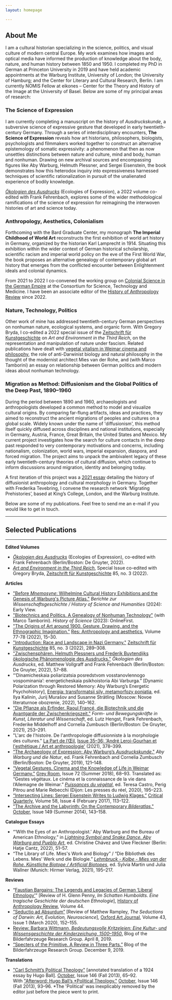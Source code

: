 ```yaml
---
layout: homepage

---
```

## About Me 

I am a cultural historian specializing in the science, politics, and visual culture of modern central Europe. My work examines how images and optical media have informed the production of knowledge about the body, nature, and human history between 1850 and 1950. I completed my PhD in German at Princeton University in 2019 and have held academic appointments at the Warburg Institute, University of London; the University of Hamburg; and the Center for Literary and Cultural Research, Berlin. I am currently NOMIS Fellow at eikones – Center for the Theory and History of the Image at the University of Basel. Below are some of my principal areas of research:

### The Science of Expression

I am currently completing a manuscript on the history of _Ausdruckskunde_, a subversive science of expressive gesture that developed in early twentieth-century Germany. Through a series of interdisciplinary encounters, **The Science of Expression** reveals how art historians, philosophers, biologists, psychologists and filmmakers worked together to construct an alternative epistemology of somatic expressivity: a phenomenon that then as now unsettles distinctions between nature and culture, mind and body, human and nonhuman. Drawing on new archival sources and encompassing figures like Aby Warburg, Helmuth Plessner, and Sergei Eisenstein, the book demonstrates how this heterodox inquiry into expressiveness harnessed techniques of scientific rationalization in pursuit of the unalienated experience of bodily knowledge.

[_Ökologien des Ausdrucks_](https://www.degruyter.com/view/title/541863?rskey=HTbvuT&result=6) (Ecologies of Expression), a 2022 volume co-edited with Frank Fehrenbach, explores some of the wider methodological ramifications of the science of expression for reimagining the interwoven histories of art and science today.

### Anthropology, Aesthetics, Colonialism
	
Forthcoming with the Bard Graduate Center, my monograph **The Imperial Childhood of World Art** reconstructs the first exhibition of world art history in Germany, organized by the historian Karl Lamprecht in 1914. Situating this exhibition within the wider context of German historical scholarship, scientific racism and imperial world policy on the eve of the First World War, the book proposes an alternative genealogy of contemporary global art history that emerges from the conflicted encounter between Enlightenment ideals and colonial dynamics.

From 2021 to 2022 I co-convened the working group on [Colonial Science in the German Empire](https://www.chstm.org/content/colonial-science-german-empire-0) at the Consortium for Science, Technology and Medicine. I have been an associate editor of the [History of Anthropology Review](https://histanthro.org) since 2022.

### Nature, Technology, Politics

Other work of mine has addressed twentieth-century German perspectives on nonhuman nature, ecological systems, and organic form. With Gregory Bryda, I co-edited a 2022 special issue of the [Zeitschrift für Kunstgeschichte](https://www.degruyter.com/journal/key/zkg/html?lang=en) on _Art and Environment in the Third Reich_, on the representation and manipulation of nature under fascism. Related publications have dealt with [vegetal vitalism in Weimar cinema and philosophy](https://direct.mit.edu/grey/article-abstract/doi/10.1162/grey_a_00252/10781/Vegetal-Gestures-Cinema-and-the-Knowledge-of-Life?redirectedFrom=fulltext), the role of anti-Darwinist biology and natural philosophy in the thought of the modernist architect Mies van der Rohe, and (with Marco Tamborini) an essay on relationship between German politics and modern ideas about nonhuman technology.

### Migration as Method: Diffusionism and the Global Politics of the Deep Past, 1890–1960

During the period between 1890 and 1960, archaeologists and anthropologists developed a common method to model and visualize cultural origins. By comparing far-flung artifacts, ideas and practices, they aimed to reconstruct the ancient migrations of peoples and cultures on a global scale. Widely known under the name of 'diffusionism', this method itself quickly diffused across disciplines and national institutions, especially in Germany, Austria, France, Great Britain, the United States and Mexico. My current project investigates how the search for culture contacts in the deep past responded to very contemporary motivations and concerns, including nationalism, colonization, world wars, imperial expansion, diaspora, and forced migration. The project aims to unpack the ambivalent legacy of these early twentieth-century theories of cultural diffusion, which continue to inform discussions around migration, identity and belonging today.

A first iteration of this project was a [2021 essay](http://www.lapartdeloeil.be/fr/revues_details.php?vid=29) detailing the history of diffusionist anthropology and cultural morphology in Germany. Together with Frederika Tevebring, I convene the research network ‘Migrating Prehistories’, based at King’s College, London, and the Warburg Institute.

Below are some of my publications. Feel free to send me an e-mail if you would like to get in touch.


---
## Selected Publications

---

**Edited Volumes**

* [_Ökologien des Ausdrucks_](https://www.degruyter.com/view/title/541863?rskey=HTbvuT&result=6) (Ecologies of Expression), co-edited with Frank Fehrenbach (Berlin/Boston: De Gruyter, 2022).
* [_Art and Environment in the Third Reich_](https://www.degruyter.com/journal/key/zkg/85/3/html?lang=en), Special Issue co-edited with Gregory Bryda, <u>Zeitschrift für Kunstgeschichte</u> 85, no. 3 (2022).

**Articles**

* ["Before _Mnemosyne_: Wilhelmine Cultural History Exhibitions and the Genesis of Warburg's Picture Atlas."](https://doi.org/10.1002/bewi.202300014) _Berichte zur Wissenschaftsgeschichte / History of Science and Humanities_ (2024): Early View.
* ["Biotechnics and Politics. A Genealogy of Nonhuman Technology"](https://doi.org/10.1177/007327532311876) (with Marco Tamborini). _History of Science_ (2023): OnlineFirst.
* ["The Origins of Art around 1900. Gesture, Drawing, and the Ethnographic Imagination."](https://doi.org/10.1086/722290) <u>Res: Anthropology and aesthetics</u>, Volume 77-78 (2022), 15–30.
* ["Introduction: Race and Landscape in Nazi Germany."](https://doi.org/10.1515/ZKG-2022-3002) <u>Zeitschrift für Kunstgeschichte</u> 85, no. 3 (2022), 289–308.
* ["Zwischensphären. Helmuth Plessners und Frederik Buytendijks ökologische Phänomenologie des Ausdrucks."](https://doi.org/10.1515/9783110621440-006) _Ökologien des Ausdrucks_, ed. Matthew Vollgraff and Frank Fehrenbach (Berlin/Boston: De Gruyter, 2022), 57–88.
* “‘Dinamicheskaia poliarizatsia posredstvom vosstanovlennogo vospominania’: energeticheskaia psikhoistoria Abi Varburga.” [Dynamic Polarization through Restored Memory: Aby Warburg’s Energetic Psychohistory], [Energia: transformatsii sily, metamorfozy ponjatia](https://www.nlobooks.ru/books/intellektualnaya_istoriya/24595/), ed. Ilya Kalinin, Jurij Murašov and Susanne Strätling (Moscow: Novoe literaturnoe obozrenie, 2022), 140–162.
* ["Die Pflanze als Erfinder. Raoul Francé, die Biotechnik und die Avantgarde der Zwischenkriegszeit."](https://doi.org/10.1515/9783110743968-013) _Form- und Bewegungskräfte in Kunst, Literatur und Wissenschaft_, ed. Lutz Hengst, Frank Fehrenbach, Frederike Middelhoff and Cornelia Zumbusch (Berlin/Boston: De Gruyter, 2021), 253–291. 
* "L'arc de l'histoire. De l'anthropologie diffusionniste à la morphologie des cultures." <u>La Part de l’Œil</u>, [Issue 35–36: 'André Leroi-Gourhan et l'esthétique / Art et anthropologie'](http://www.lapartdeloeil.be/fr/revues_details.php?vid=29) (2021), 378–399.
* [“The Archaeology of Expression: Aby Warburg’s _Ausdruckskunde_."](https://doi.org/10.1515/9783110583410-010) _Aby Warburg und die Natur_, ed. Frank Fehrenbach and Cornelia Zumbusch (Berlin/Boston: De Gruyter, 2019), 121–148. 
* [“Vegetal Gestures. Cinema and the Knowledge of Life in Weimar Germany."](https://doi.org/10.1162/grey_a_00252) <u>Grey Room</u>, Issue 72 (Summer 2018), 68–93. 
Translated as: “Gestes végétaux. Le cinéma et la connaissance de la vie dans l’Allemagne de Weimar.” [_Puissances du végétal_](https://www.lespressesdureel.com/EN/ouvrage.php?id=7775), ed. Teresa Castro, Perig Pitrou and Marie Rebecchi (Dijon: Les presses du réel, 2020), 195–223.
* [“Intersecting Lines: Sergei Eisenstein Writes to Ludwig Klages.”](https://doi.org/10.1111/criq.12325) <u>Critical Quarterly</u>, Volume 58, Issue 4 (February 2017), 113–122. 
* ["The Archive and the Labyrinth: On the Contemporary _Bilderatlas_."](https://doi.org/10.1162/OCTO_a_00187) <u>October</u>, Issue 149 (Summer 2014), 143–158.

**Catalogue Essays**

* “‘With the Eyes of an Anthropologist.’ Aby Warburg and the Bureau of American Ethnology,” in [_Lightning Symbol and Snake Dance. Aby Warburg and Pueblo Art_](https://www.hatjecantz.de/lightning-symbol-and-snake-dance-8155-1.html?article_id=8155&clang=1), ed. Christine Chávez and Uwe Fleckner (Berlin: Hatje Cantz, 2022), 51–57.
* “The Library of Life. Mies's Work and Biology” / “Die Bibliothek des Lebens. Mies’ Werk und die Biologie.” [_Lehmbruck - Kolbe - Mies van der Rohe. Künstliche Biotope / Artificial Biotopes_](https://www.hirmerverlag.de/eu/titel-3-3/lehmbruck_kolbe_mies_van_der_rohe-2196/), ed. Sylvia Martin und Julia Wallner (Munich: Hirmer Verlag, 2021), 195–217.

**Reviews**

* “[Faustian Bargains: The Legends and Legacies of German ‘Liberal Ethnology’](https://histanthro.org/reviews/faustian-bargains/)” \[Review of H. Glenn Penny, _Im Schatten Humboldts. Eine tragische Geschichte der deutschen Ethnologie_\], <u>History of Anthropology Review</u>, Volume 44.
* [“Seductio ad Absurdum”](https://doi.org/10.1093/oxartj/kcz030) \[Review of Matthew Rampley, _The Seductions of Darwin: Art, Evolution, Neuroscience_\], <u>Oxford Art Journal</u>, Volume 43, Issue 1 (March 2020), 152–155.
* [Review: Barbara Wittmann, _Bedeutungsvolle Kritzeleien: Eine Kultur- und Wissensgeschichte der Kinderzeichung, 1500–1950_.](https://bilderfahrzeuge.hypotheses.org/3609) Blog of the Bilderfahrzeuge Research Group. April 8, 2019.
* [“Specters of the Primitive. A Review in Three Parts.”](https://bilderfahrzeuge.hypotheses.org/4487) Blog of the Bilderfahrzeuge Research Group. December 9, 2019.

**Translations**

* ["Carl Schmitt’s Political Theology"](https://doi.org/10.1162/OCTO_a_00157) \[annotated translation of a 1924 essay by Hugo Ball\]. <u>October</u>, Issue 146 (Fall 2013), 65–92.  
With ["Afterword: Hugo Ball’s *Political Theology."](https://doi.org/10.1162/OCTO_a_00160) <u>October</u>, Issue 146 (Fall 2013), 93–96. *The 'Political' was inexplicably removed by the editor just before the piece went to print.
